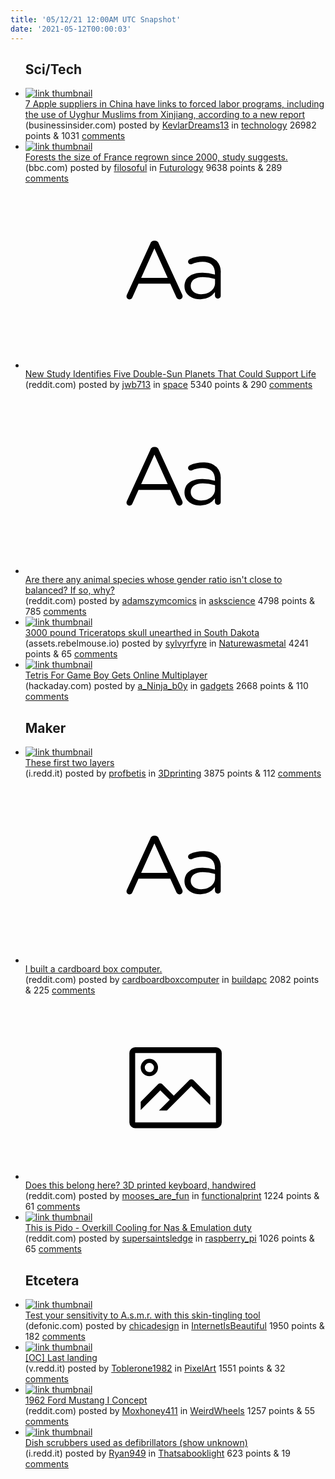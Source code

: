 ```yaml
---
title: '05/12/21 12:00AM UTC Snapshot'
date: '2021-05-12T00:00:03'
---
```

<ul>
<h2>Sci/Tech</h2>

<li><a href='https://www.businessinsider.com/apple-china-suppliers-uyghur-muslims-forced-labor-report-2021-5'><img src='https://a.thumbs.redditmedia.com/qRabs7pOZFducp4rn6yDLHQuq3w4xdd6mWwNJtMVKd8.jpg' alt='link thumbnail'></a><div><div class='linkTitle'><a href='https://www.businessinsider.com/apple-china-suppliers-uyghur-muslims-forced-labor-report-2021-5'>7 Apple suppliers in China have links to forced labor programs, including the use of Uyghur Muslims from Xinjiang, according to a new report</a></div>(businessinsider.com) posted by <a href='https://www.reddit.com/user/KevlarDreams13'>KevlarDreams13</a> in <a href='https://www.reddit.com/r/technology'>technology</a> 26982 points & 1031 <a href='https://www.reddit.com/r/technology/comments/n9u6hf/7_apple_suppliers_in_china_have_links_to_forced/'>comments</a></div></li>

<li><a href='https://www.bbc.com/news/science-environment-57065612'><img src='https://b.thumbs.redditmedia.com/fduJmRg-S4RdCKj_APB4cIebZYQvY-CbWpX3e-hoC2c.jpg' alt='link thumbnail'></a><div><div class='linkTitle'><a href='https://www.bbc.com/news/science-environment-57065612'>Forests the size of France regrown since 2000, study suggests.</a></div>(bbc.com) posted by <a href='https://www.reddit.com/user/filosoful'>filosoful</a> in <a href='https://www.reddit.com/r/Futurology'>Futurology</a> 9638 points & 289 <a href='https://www.reddit.com/r/Futurology/comments/n9q1af/forests_the_size_of_france_regrown_since_2000/'>comments</a></div></li>

<li><a href='https://www.reddit.com/r/space/comments/na0g5s/new_study_identifies_five_doublesun_planets_that/'><svg version='1.1' viewBox='-34 -12 104 64' preserveAspectRatio='xMidYMid slice' xmlns='http://www.w3.org/2000/svg' xmlns:xlink='http://www.w3.org/1999/xlink'>
    <title>text link thumbnail</title>
    <path d='M12.19,8.84a1.45,1.45,0,0,0-1.4-1h-.12a1.46,1.46,0,0,0-1.42,1L1.14,26.56a1.29,1.29,0,0,0-.14.59,1,1,0,0,0,1,1,1.12,1.12,0,0,0,1.08-.77l2.08-4.65h11l2.08,4.59a1.24,1.24,0,0,0,1.12.83,1.08,1.08,0,0,0,1.08-1.08,1.64,1.64,0,0,0-.14-.57ZM6.08,20.71l4.59-10.22,4.6,10.22Z'>
    </path>
    <path d='M32.24,14.78A6.35,6.35,0,0,0,27.6,13.2a11.36,11.36,0,0,0-4.7,1,1,1,0,0,0-.58.89,1,1,0,0,0,.94.92,1.23,1.23,0,0,0,.39-.08,8.87,8.87,0,0,1,3.72-.81c2.7,0,4.28,1.33,4.28,3.92v.5a15.29,15.29,0,0,0-4.42-.61c-3.64,0-6.14,1.61-6.14,4.64v.05c0,2.95,2.7,4.48,5.37,4.48a6.29,6.29,0,0,0,5.19-2.48V26.9a1,1,0,0,0,1,1,1,1,0,0,0,1-1.06V19A5.71,5.71,0,0,0,32.24,14.78Zm-.56,7.7c0,2.28-2.17,3.89-4.81,3.89-1.94,0-3.61-1.06-3.61-2.86v-.06c0-1.8,1.5-3,4.2-3a15.2,15.2,0,0,1,4.22.61Z'>
    </path>
    </svg></a><div><div class='linkTitle'><a href='https://www.reddit.com/r/space/comments/na0g5s/new_study_identifies_five_doublesun_planets_that/'>New Study Identifies Five Double-Sun Planets That Could Support Life</a></div>(reddit.com) posted by <a href='https://www.reddit.com/user/jwb713'>jwb713</a> in <a href='https://www.reddit.com/r/space'>space</a> 5340 points & 290 <a href='https://www.reddit.com/r/space/comments/na0g5s/new_study_identifies_five_doublesun_planets_that/'>comments</a></div></li>

<li><a href='https://www.reddit.com/r/askscience/comments/n9z5u0/are_there_any_animal_species_whose_gender_ratio/'><svg version='1.1' viewBox='-34 -12 104 64' preserveAspectRatio='xMidYMid slice' xmlns='http://www.w3.org/2000/svg' xmlns:xlink='http://www.w3.org/1999/xlink'>
    <title>text link thumbnail</title>
    <path d='M12.19,8.84a1.45,1.45,0,0,0-1.4-1h-.12a1.46,1.46,0,0,0-1.42,1L1.14,26.56a1.29,1.29,0,0,0-.14.59,1,1,0,0,0,1,1,1.12,1.12,0,0,0,1.08-.77l2.08-4.65h11l2.08,4.59a1.24,1.24,0,0,0,1.12.83,1.08,1.08,0,0,0,1.08-1.08,1.64,1.64,0,0,0-.14-.57ZM6.08,20.71l4.59-10.22,4.6,10.22Z'>
    </path>
    <path d='M32.24,14.78A6.35,6.35,0,0,0,27.6,13.2a11.36,11.36,0,0,0-4.7,1,1,1,0,0,0-.58.89,1,1,0,0,0,.94.92,1.23,1.23,0,0,0,.39-.08,8.87,8.87,0,0,1,3.72-.81c2.7,0,4.28,1.33,4.28,3.92v.5a15.29,15.29,0,0,0-4.42-.61c-3.64,0-6.14,1.61-6.14,4.64v.05c0,2.95,2.7,4.48,5.37,4.48a6.29,6.29,0,0,0,5.19-2.48V26.9a1,1,0,0,0,1,1,1,1,0,0,0,1-1.06V19A5.71,5.71,0,0,0,32.24,14.78Zm-.56,7.7c0,2.28-2.17,3.89-4.81,3.89-1.94,0-3.61-1.06-3.61-2.86v-.06c0-1.8,1.5-3,4.2-3a15.2,15.2,0,0,1,4.22.61Z'>
    </path>
    </svg></a><div><div class='linkTitle'><a href='https://www.reddit.com/r/askscience/comments/n9z5u0/are_there_any_animal_species_whose_gender_ratio/'>Are there any animal species whose gender ratio isn't close to balanced? If so, why?</a></div>(reddit.com) posted by <a href='https://www.reddit.com/user/adamszymcomics'>adamszymcomics</a> in <a href='https://www.reddit.com/r/askscience'>askscience</a> 4798 points & 785 <a href='https://www.reddit.com/r/askscience/comments/n9z5u0/are_there_any_animal_species_whose_gender_ratio/'>comments</a></div></li>

<li><a href='https://assets.rebelmouse.io/eyJhbGciOiJIUzI1NiIsInR5cCI6IkpXVCJ9.eyJpbWFnZSI6Imh0dHBzOi8vYXNzZXRzLnJibC5tcy8yMzU4NjYzMC9vcmlnaW4uanBnIiwiZXhwaXJlc19hdCI6MTY2NTYxNDczMn0.mLO4MBIGohNiaSnQ0UN66l3d6tUgSIXRjX0VC7J2UB4/img.jpg?width=1245&amp;quality=85&amp;coordinates=65%2C0%2C66%2C0&amp;height=700'><img src='https://a.thumbs.redditmedia.com/sup4aKf6q_x4R-FDa0Aob3G_fzzLw51etvGL-bMkig8.jpg' alt='link thumbnail'></a><div><div class='linkTitle'><a href='https://assets.rebelmouse.io/eyJhbGciOiJIUzI1NiIsInR5cCI6IkpXVCJ9.eyJpbWFnZSI6Imh0dHBzOi8vYXNzZXRzLnJibC5tcy8yMzU4NjYzMC9vcmlnaW4uanBnIiwiZXhwaXJlc19hdCI6MTY2NTYxNDczMn0.mLO4MBIGohNiaSnQ0UN66l3d6tUgSIXRjX0VC7J2UB4/img.jpg?width=1245&amp;quality=85&amp;coordinates=65%2C0%2C66%2C0&amp;height=700'>3000 pound Triceratops skull unearthed in South Dakota</a></div>(assets.rebelmouse.io) posted by <a href='https://www.reddit.com/user/sylvyrfyre'>sylvyrfyre</a> in <a href='https://www.reddit.com/r/Naturewasmetal'>Naturewasmetal</a> 4241 points & 65 <a href='https://www.reddit.com/r/Naturewasmetal/comments/n9srg2/3000_pound_triceratops_skull_unearthed_in_south/'>comments</a></div></li>

<li><a href='https://hackaday.com/2021/05/10/tetris-for-game-boy-gets-online-multiplayer/'><img src='https://b.thumbs.redditmedia.com/_Lnw93wIiLf5-FRu2oicgdFEnrjKN1HuaATnO9MY54c.jpg' alt='link thumbnail'></a><div><div class='linkTitle'><a href='https://hackaday.com/2021/05/10/tetris-for-game-boy-gets-online-multiplayer/'>Tetris For Game Boy Gets Online Multiplayer</a></div>(hackaday.com) posted by <a href='https://www.reddit.com/user/a_Ninja_b0y'>a_Ninja_b0y</a> in <a href='https://www.reddit.com/r/gadgets'>gadgets</a> 2668 points & 110 <a href='https://www.reddit.com/r/gadgets/comments/n9rpr1/tetris_for_game_boy_gets_online_multiplayer/'>comments</a></div></li>

<h2>Maker</h2>

<li><a href='https://i.redd.it/hpu6e8v9zgy61.jpg'><img src='https://a.thumbs.redditmedia.com/dovbd_rEPtQi6HUmdHW-iXzwo3eAuICW0CNIKrjI620.jpg' alt='link thumbnail'></a><div><div class='linkTitle'><a href='https://i.redd.it/hpu6e8v9zgy61.jpg'>These first two layers</a></div>(i.redd.it) posted by <a href='https://www.reddit.com/user/profbetis'>profbetis</a> in <a href='https://www.reddit.com/r/3Dprinting'>3Dprinting</a> 3875 points & 112 <a href='https://www.reddit.com/r/3Dprinting/comments/n9u0x8/these_first_two_layers/'>comments</a></div></li>

<li><a href='https://www.reddit.com/r/buildapc/comments/n9qs7j/i_built_a_cardboard_box_computer/'><svg version='1.1' viewBox='-34 -12 104 64' preserveAspectRatio='xMidYMid slice' xmlns='http://www.w3.org/2000/svg' xmlns:xlink='http://www.w3.org/1999/xlink'>
    <title>text link thumbnail</title>
    <path d='M12.19,8.84a1.45,1.45,0,0,0-1.4-1h-.12a1.46,1.46,0,0,0-1.42,1L1.14,26.56a1.29,1.29,0,0,0-.14.59,1,1,0,0,0,1,1,1.12,1.12,0,0,0,1.08-.77l2.08-4.65h11l2.08,4.59a1.24,1.24,0,0,0,1.12.83,1.08,1.08,0,0,0,1.08-1.08,1.64,1.64,0,0,0-.14-.57ZM6.08,20.71l4.59-10.22,4.6,10.22Z'>
    </path>
    <path d='M32.24,14.78A6.35,6.35,0,0,0,27.6,13.2a11.36,11.36,0,0,0-4.7,1,1,1,0,0,0-.58.89,1,1,0,0,0,.94.92,1.23,1.23,0,0,0,.39-.08,8.87,8.87,0,0,1,3.72-.81c2.7,0,4.28,1.33,4.28,3.92v.5a15.29,15.29,0,0,0-4.42-.61c-3.64,0-6.14,1.61-6.14,4.64v.05c0,2.95,2.7,4.48,5.37,4.48a6.29,6.29,0,0,0,5.19-2.48V26.9a1,1,0,0,0,1,1,1,1,0,0,0,1-1.06V19A5.71,5.71,0,0,0,32.24,14.78Zm-.56,7.7c0,2.28-2.17,3.89-4.81,3.89-1.94,0-3.61-1.06-3.61-2.86v-.06c0-1.8,1.5-3,4.2-3a15.2,15.2,0,0,1,4.22.61Z'>
    </path>
    </svg></a><div><div class='linkTitle'><a href='https://www.reddit.com/r/buildapc/comments/n9qs7j/i_built_a_cardboard_box_computer/'>I built a cardboard box computer.</a></div>(reddit.com) posted by <a href='https://www.reddit.com/user/cardboardboxcomputer'>cardboardboxcomputer</a> in <a href='https://www.reddit.com/r/buildapc'>buildapc</a> 2082 points & 225 <a href='https://www.reddit.com/r/buildapc/comments/n9qs7j/i_built_a_cardboard_box_computer/'>comments</a></div></li>

<li><a href='https://www.reddit.com/gallery/na2dk1'><svg version='1.1' viewBox='-34 -14 104 64' preserveAspectRatio='xMidYMid meet' xmlns='http://www.w3.org/2000/svg' xmlns:xlink='http://www.w3.org/1999/xlink'>
    <title>link thumbnail</title>
    <path d='M32,4H4A2,2,0,0,0,2,6V30a2,2,0,0,0,2,2H32a2,2,0,0,0,2-2V6A2,2,0,0,0,32,4ZM4,30V6H32V30Z'></path>
    <path d='M8.92,14a3,3,0,1,0-3-3A3,3,0,0,0,8.92,14Zm0-4.6A1.6,1.6,0,1,1,7.33,11,1.6,1.6,0,0,1,8.92,9.41Z'></path>
    <path d='M22.78,15.37l-5.4,5.4-4-4a1,1,0,0,0-1.41,0L5.92,22.9v2.83l6.79-6.79L16,22.18l-3.75,3.75H15l8.45-8.45L30,24V21.18l-5.81-5.81A1,1,0,0,0,22.78,15.37Z'></path>
    </svg></a><div><div class='linkTitle'><a href='https://www.reddit.com/gallery/na2dk1'>Does this belong here? 3D printed keyboard, handwired</a></div>(reddit.com) posted by <a href='https://www.reddit.com/user/mooses_are_fun'>mooses_are_fun</a> in <a href='https://www.reddit.com/r/functionalprint'>functionalprint</a> 1224 points & 61 <a href='https://www.reddit.com/r/functionalprint/comments/na2dk1/does_this_belong_here_3d_printed_keyboard/'>comments</a></div></li>

<li><a href='https://www.reddit.com/gallery/n9wql7'><img src='https://b.thumbs.redditmedia.com/YQHLx1Xsirj3FXx4FXoPw50qlu7roX3Jb8_mvsQDMzg.jpg' alt='link thumbnail'></a><div><div class='linkTitle'><a href='https://www.reddit.com/gallery/n9wql7'>This is Pido - Overkill Cooling for Nas &amp; Emulation duty</a></div>(reddit.com) posted by <a href='https://www.reddit.com/user/supersaintsledge'>supersaintsledge</a> in <a href='https://www.reddit.com/r/raspberry_pi'>raspberry_pi</a> 1026 points & 65 <a href='https://www.reddit.com/r/raspberry_pi/comments/n9wql7/this_is_pido_overkill_cooling_for_nas_emulation/'>comments</a></div></li>

<h2>Etcetera</h2>

<li><a href='https://defonic.com/vibeasmrion.html'><img src='https://b.thumbs.redditmedia.com/VTfM12GWtueVE95ttPSAvTVXsVtdS5pXjyInRGKCVHg.jpg' alt='link thumbnail'></a><div><div class='linkTitle'><a href='https://defonic.com/vibeasmrion.html'>Test your sensitivity to A.s.m.r. with this skin-tingling tool</a></div>(defonic.com) posted by <a href='https://www.reddit.com/user/chicadesign'>chicadesign</a> in <a href='https://www.reddit.com/r/InternetIsBeautiful'>InternetIsBeautiful</a> 1950 points & 182 <a href='https://www.reddit.com/r/InternetIsBeautiful/comments/n9zr2k/test_your_sensitivity_to_asmr_with_this/'>comments</a></div></li>

<li><a href='https://v.redd.it/azga0c84why61'><img src='https://b.thumbs.redditmedia.com/lJlN90sL6Q2U7H8T4eMM2JXKWgA41P68bYihLQVybqY.jpg' alt='link thumbnail'></a><div><div class='linkTitle'><a href='https://v.redd.it/azga0c84why61'>[OC] Last landing</a></div>(v.redd.it) posted by <a href='https://www.reddit.com/user/Toblerone1982'>Toblerone1982</a> in <a href='https://www.reddit.com/r/PixelArt'>PixelArt</a> 1551 points & 32 <a href='https://www.reddit.com/r/PixelArt/comments/n9xc3x/oc_last_landing/'>comments</a></div></li>

<li><a href='https://www.reddit.com/gallery/n9ugt8'><img src='https://b.thumbs.redditmedia.com/XADrvf8mK4dHB6XOWv8hku-W0oPfdscBuoHoh6-SKfc.jpg' alt='link thumbnail'></a><div><div class='linkTitle'><a href='https://www.reddit.com/gallery/n9ugt8'>1962 Ford Mustang I Concept</a></div>(reddit.com) posted by <a href='https://www.reddit.com/user/Moxhoney411'>Moxhoney411</a> in <a href='https://www.reddit.com/r/WeirdWheels'>WeirdWheels</a> 1257 points & 55 <a href='https://www.reddit.com/r/WeirdWheels/comments/n9ugt8/1962_ford_mustang_i_concept/'>comments</a></div></li>

<li><a href='https://i.redd.it/4f0rsmx4mhy61.jpg'><img src='https://b.thumbs.redditmedia.com/U5szOxB_hGmbiCoh2XPUmRs88Z7Y5X7iUJ1Iy8LJn3w.jpg' alt='link thumbnail'></a><div><div class='linkTitle'><a href='https://i.redd.it/4f0rsmx4mhy61.jpg'>Dish scrubbers used as defibrillators (show unknown)</a></div>(i.redd.it) posted by <a href='https://www.reddit.com/user/Ryan949'>Ryan949</a> in <a href='https://www.reddit.com/r/Thatsabooklight'>Thatsabooklight</a> 623 points & 19 <a href='https://www.reddit.com/r/Thatsabooklight/comments/n9zznw/dish_scrubbers_used_as_defibrillators_show_unknown/'>comments</a></div></li>

</ul>
